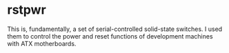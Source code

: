 # rstpwr

This is, fundamentally, a set of serial-controlled solid-state
switches.  I used them to control the power and reset functions
of development machines with ATX motherboards.
